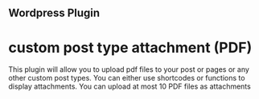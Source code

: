 ## Wordpress Plugin 
# custom post type attachment (PDF)

This plugin will allow you to upload pdf files to your post or pages or any other custom post types. You can either use shortcodes or functions to display attachments. You can upload at most 10 PDF files as attachments
